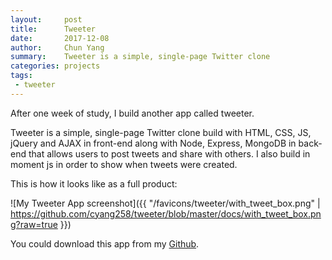 ```yaml
---
layout:     post
title:      Tweeter
date:       2017-12-08
author:     Chun Yang
summary:    Tweeter is a simple, single-page Twitter clone 
categories: projects
tags:
 - tweeter
---
```


After one week of study, I build another app called tweeter.

Tweeter is a simple, single-page Twitter clone build with HTML, CSS, JS, jQuery and AJAX in front-end along with Node, Express, MongoDB in back-end that allows users to post tweets and share with others. I also build in moment js in order to show when tweets were created.

This is how it looks like as a full product:

![My Tweeter App screenshot]({{ "/favicons/tweeter/with_tweet_box.png" | https://github.com/cyang258/tweeter/blob/master/docs/with_tweet_box.png?raw=true }})

You could download this app from my [Github][1].

[1]: https://github.com/cyang258/tweeter



